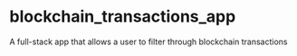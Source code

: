 # blockchain_transactions_app
A full-stack app that allows a user to filter through blockchain transactions
